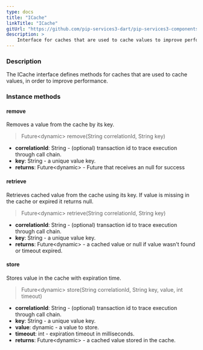 ```yaml
---
type: docs
title: "ICache"
linkTitle: "ICache"
gitUrl: "https://github.com/pip-services3-dart/pip-services3-components-dart"
description: >
    Interface for caches that are used to cache values to improve performance.
---
```


### Description

The ICache interface defines methods for caches that are used to cache values, in order to improve performance.

### Instance methods

#### remove
Removes a value from the cache by its key.

> Future\<dynamic\> remove(String correlationId, String key)

- **correlationId**: String - (optional) transaction id to trace execution through call chain.
- **key**: String - a unique value key.
- **returns**: Future\<dynamic\> - Future that receives an null for success


#### retrieve
Retrieves cached value from the cache using its key.
If value is missing in the cache or expired it returns null.

> Future\<dynamic\> retrieve(String correlationId, String key)

- **correlationId**: String - (optional) transaction id to trace execution through call chain.
- **key**: String - a unique value key.
- **returns**: Future\<dynamic\> - a cached value or null if value wasn't found or timeout expired.


#### store
Stores value in the cache with expiration time.

> Future\<dynamic\> store(String correlationId, String key, value, int timeout)

- **correlationId**: String - (optional) transaction id to trace execution through call chain.
- **key**: String - a unique value key.
- **value**: dynamic - a value to store.
- **timeout**: int - expiration timeout in milliseconds.
- **returns**: Future\<dynamic\> - a cached value stored in the cache.
